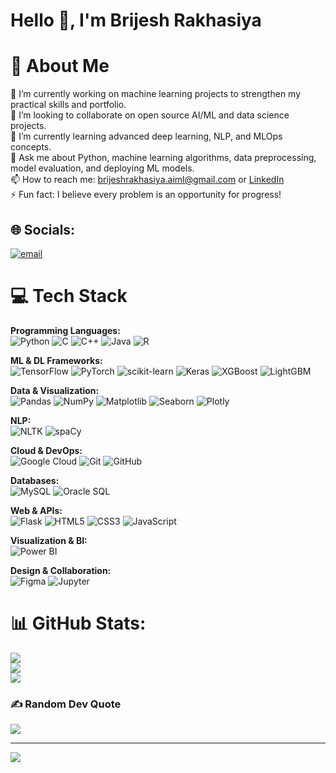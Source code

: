 <h1 align="left">Hello 👋, I'm Brijesh Rakhasiya</h1>


# 💫 About Me

🔭 I’m currently working on machine learning projects to strengthen my practical skills and portfolio.<br>
👯 I’m looking to collaborate on open source AI/ML and data science projects.<br>
🌱 I’m currently learning advanced deep learning, NLP, and MLOps concepts.<br>
💬 Ask me about Python, machine learning algorithms, data preprocessing, model evaluation, and deploying ML models.<br>
📫 How to reach me: brijeshrakhasiya.aiml@gmail.com or [LinkedIn](https://www.linkedin.com/in/brijesh-rakhasiya-bba776289/)<br>
⚡ Fun fact: I believe every problem is an opportunity for progress!



## 🌐 Socials:
[![email](https://img.shields.io/badge/Email-D14836?logo=gmail&logoColor=white)](mailto:brijeshrakhasiya.aiml@gmail.com) 

# 💻 Tech Stack

**Programming Languages:**  
![Python](https://img.shields.io/badge/python-3670A0?style=for-the-badge&logo=python&logoColor=ffdd54)
![C](https://img.shields.io/badge/C-%2300599C.svg?style=for-the-badge&logo=c&logoColor=white)
![C++](https://img.shields.io/badge/c++-%2300599C.svg?style=for-the-badge&logo=c%2B%2B&logoColor=white)
![Java](https://img.shields.io/badge/java-%23ED8B00.svg?style=for-the-badge&logo=openjdk&logoColor=white)
![R](https://img.shields.io/badge/r-%23276DC3.svg?style=for-the-badge&logo=r&logoColor=white)

**ML & DL Frameworks:**  
![TensorFlow](https://img.shields.io/badge/TensorFlow-%23FF6F00.svg?style=for-the-badge&logo=TensorFlow&logoColor=white)
![PyTorch](https://img.shields.io/badge/PyTorch-%23EE4C2C.svg?style=for-the-badge&logo=pytorch&logoColor=white)
![scikit-learn](https://img.shields.io/badge/scikit--learn-%23F7931E.svg?style=for-the-badge&logo=scikit-learn&logoColor=white)
![Keras](https://img.shields.io/badge/Keras-%23D00000.svg?style=for-the-badge&logo=Keras&logoColor=white)
![XGBoost](https://img.shields.io/badge/XGBoost-FF6600?style=for-the-badge&logo=xgboost&logoColor=white)
![LightGBM](https://img.shields.io/badge/LightGBM-%2300A14B.svg?style=for-the-badge&logo=lightgbm&logoColor=white)

**Data & Visualization:**  
![Pandas](https://img.shields.io/badge/pandas-%23150458.svg?style=for-the-badge&logo=pandas&logoColor=white)
![NumPy](https://img.shields.io/badge/numpy-%23013243.svg?style=for-the-badge&logo=numpy&logoColor=white)
![Matplotlib](https://img.shields.io/badge/Matplotlib-%23ffffff.svg?style=for-the-badge&logo=Matplotlib&logoColor=black)
![Seaborn](https://img.shields.io/badge/Seaborn-4C72B0?style=for-the-badge&logo=seaborn&logoColor=white)
![Plotly](https://img.shields.io/badge/Plotly-%233F4F75.svg?style=for-the-badge&logo=plotly&logoColor=white)

**NLP:**  
![NLTK](https://img.shields.io/badge/NLTK-%23000000.svg?style=for-the-badge&logo=nltk&logoColor=white)
![spaCy](https://img.shields.io/badge/spaCy-%23007ACC.svg?style=for-the-badge&logo=spacy&logoColor=white)

**Cloud & DevOps:**  
![Google Cloud](https://img.shields.io/badge/GoogleCloud-%234285F4.svg?style=for-the-badge&logo=google-cloud&logoColor=white)
![Git](https://img.shields.io/badge/git-%23F05033.svg?style=for-the-badge&logo=git&logoColor=white)
![GitHub](https://img.shields.io/badge/github-%23121011.svg?style=for-the-badge&logo=github&logoColor=white)

**Databases:**  
![MySQL](https://img.shields.io/badge/mysql-4479A1.svg?style=for-the-badge&logo=mysql&logoColor=white)
![Oracle SQL](https://img.shields.io/badge/OracleSQL-F80000?style=for-the-badge&logo=oracle&logoColor=white)

**Web & APIs:**  
![Flask](https://img.shields.io/badge/Flask-%23000.svg?style=for-the-badge&logo=flask&logoColor=white)
![HTML5](https://img.shields.io/badge/html5-%23E34F26.svg?style=for-the-badge&logo=html5&logoColor=white)
![CSS3](https://img.shields.io/badge/css3-%231572B6.svg?style=for-the-badge&logo=css3&logoColor=white)
![JavaScript](https://img.shields.io/badge/javascript-%23323330.svg?style=for-the-badge&logo=javascript&logoColor=%23F7DF1E)

**Visualization & BI:**  
![Power BI](https://img.shields.io/badge/power_bi-F2C811?style=for-the-badge&logo=powerbi&logoColor=black)

**Design & Collaboration:**  
![Figma](https://img.shields.io/badge/figma-%23F24E1E.svg?style=for-the-badge&logo=figma&logoColor=white)
![Jupyter](https://img.shields.io/badge/Jupyter-F37626?style=for-the-badge&logo=jupyter&logoColor=white)





# 📊 GitHub Stats:
![](https://github-readme-stats.vercel.app/api?username=BrijeshRakhasiya&theme=dark&hide_border=false&include_all_commits=false&count_private=false)<br/>
![](https://nirzak-streak-stats.vercel.app/?user=BrijeshRakhasiya&theme=dark&hide_border=false)<br/>
![](https://github-readme-stats.vercel.app/api/top-langs/?username=BrijeshRakhasiya&theme=dark&hide_border=false&include_all_commits=false&count_private=false&layout=compact)

### ✍️ Random Dev Quote
![](https://quotes-github-readme.vercel.app/api?type=horizontal&theme=tokyonight)

---
[![](https://visitcount.itsvg.in/api?id=BrijeshRakhasiya&icon=0&color=0)](https://visitcount.itsvg.in)

<!-- Proudly created with GPRM ( https://gprm.itsvg.in ) -->
